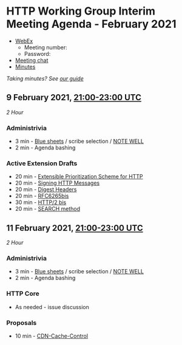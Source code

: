 # HTTP Working Group Interim Meeting Agenda - February 2021

* [WebEx]()
  - Meeting number: 
  - Password: 
* [Meeting chat](xmpp:httpbis@jabber.ietf.org?join)
* [Minutes](https://codimd.ietf.org/notes-httpbis-20-10)

*Taking minutes? See [our guide](https://github.com/httpwg/wiki/wiki/TakingMinutes)*

## 9 February 2021, [21:00-23:00 UTC](https://www.timeanddate.com/worldclock/fixedtime.html?msg=HTTPbis+Interim+Meeting+Session+I%2C+February+2021&iso=20210209T21&p1=1440&ah=2)

_2 Hour_

### Administrivia

*  3 min - [Blue sheets](https://codimd.ietf.org/bluesheet-httpbis-21-02) / scribe selection / [NOTE WELL](https://www.ietf.org/about/note-well/)
*  2 min - Agenda bashing

### Active Extension Drafts

*  20 min - [Extensible Prioritization Scheme for HTTP](https://tools.ietf.org/html/draft-ietf-httpbis-priority)
*  20 min - [Signing HTTP Messages](https://tools.ietf.org/html/draft-ietf-httpbis-message-signatures)
*  20 min - [Digest Headers](https://tools.ietf.org/html/draft-ietf-httpbis-digest-headers)
*  20 min - [RFC6265bis](https://tools.ietf.org/html/draft-ietf-httpbis-rfc6265bis)
*  30 min - [HTTP/2 bis]()
*  20 min - [SEARCH method]()

## 11 February 2021, [21:00-23:00 UTC](https://www.timeanddate.com/worldclock/fixedtime.html?msg=HTTPbis+Interim+Meeting+Session+II%2C+February+2021&iso=20210211T21&p1=1440&ah=2)

_2 Hour_

### Administrivia

*  3 min - [Blue sheets](https://codimd.ietf.org/bluesheet-httpbis-21-02) / scribe selection / [NOTE WELL](https://www.ietf.org/about/note-well/)
*  2 min - Agenda bashing

### HTTP Core

* As needed - issue discussion

### Proposals

* 10 min - [CDN-Cache-Control](https://tools.ietf.org/html/draft-cdn-control-header)

